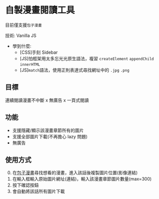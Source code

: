 # 自製漫畫閱讀工具

目前僅支援`包子漫畫`

技術: Vanilla JS

- 學到什麼:
  - [CSS]手刻 Sidebar
  - [JS]怕框架用太多忘光光原生語法，複習 `createElement` `appendChild` `innerHTML`
  - [JS]`match`語法，使用正則表達式尋找網址中的 `.jpg` `.png`

## 目標

連續閱讀漫畫不中斷 x 無廣告 x 一頁式閱讀

## 功能

- 支援隱藏/顯示該漫畫章節所有的圖片
- 支援全部圖片下載(不再擔心 lazy 問題)
- 無廣告

## 使用方式

0. 在[包子漫畫](https://www.webmota.com/)尋找想看的漫畫，進入該話後複製圖片位置(影像連結)
1. 在輸入框輸入原始圖片網址(連結)，輸入該漫畫章節圖片數量(max=300)
2. 按下確認按鈕
3. 會自動將該話所有圖片下載
